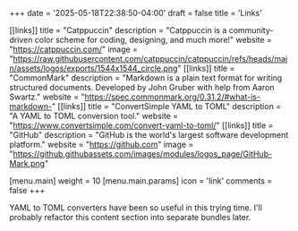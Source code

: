 +++
date = '2025-05-18T22:38:50-04:00'
draft = false
title = 'Links'

[[links]]
title = "Catppuccin"
description = "Catppuccin is a community-driven color scheme for coding, designing, and much more!"
website = "https://catppuccin.com/"
image = "https://raw.githubusercontent.com/catppuccin/catppuccin/refs/heads/main/assets/logos/exports/1544x1544_circle.png"
[[links]]
title = "CommonMark"
description = "Markdown is a plain text format for writing structured documents. Developed by John Gruber with help from Aaron Swartz."
website = "https://spec.commonmark.org/0.31.2/#what-is-markdown-"
[[links]]
title = "ConvertSimple YAML to TOML"
description = "A YAML to TOML conversion tool."
website = "https://www.convertsimple.com/convert-yaml-to-toml/"
[[links]]
title = "GitHub"
description = "GitHub is the world's largest software development platform."
website = "https://github.com"
image = "https://github.githubassets.com/images/modules/logos_page/GitHub-Mark.png"


[menu.main]
weight = 10
[menu.main.params]
icon = 'link'
comments = false
+++


YAML to TOML converters have been so useful in this trying time.
I'll probably refactor this content section into separate bundles later.
